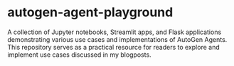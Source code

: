# autogen-agent-playground
A collection of Jupyter notebooks, Streamlit apps, and Flask applications demonstrating various use cases and implementations of AutoGen Agents. This repository serves as a practical resource for readers to explore and implement use cases discussed in my blogposts.
